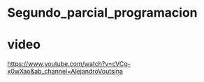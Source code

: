 # Segundo_parcial_programacion
# video
https://www.youtube.com/watch?v=cVCg-x0wXao&ab_channel=AlejandroVoutsina
